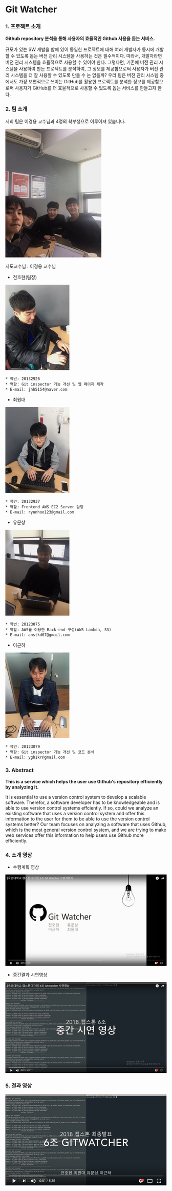# Git Watcher

### 1. 프로젝트 소개
**Github repository 분석을 통해 사용자의 효율적인 Github 사용을 돕는 서비스.**

규모가 있는 SW 개발을 함에 있어 동일한 프로젝트에 대해 여러 개발자가 동시에 개발할 수 있도록 돕는 버전 관리 시스템을 사용하는 것은 필수적이다. 따라서, 개발자라면 버전 관리 시스템을 효율적으로 사용할 수 있어야 한다. 그렇다면, 기존에 버전 관리 시스템을 사용하여 만든 프로젝트를 분석하여, 그 정보를 제공함으로써 사용자가 버전 관리 시스템을 더 잘 사용할 수 있도록 만들 수 는 없을까?
우리 팀은 버전 관리 시스템 중에서도 가장 보편적으로 쓰이는 GitHub를 활용한 프로젝트를 분석한 정보를 제공함으로써 사용자가 GitHub를 더 효율적으로 사용할 수 있도록 돕는 서비스를 만들고자 한다.

### 2. 팀 소개
 저희 팀은 이경용 교수님과 4명의 학부생으로 이루어져 있습니다.
 
 <img src="/image/team_pic.jpg" width="300px" height="auto">
 
 지도교수님 : 이경용 교수님
 - 전호현(팀장)
 <img src="/image/hohyun.jpg" width="200px" height="auto">
 
 ```
 * 학번: 20132926
 * 역할: Git inspector 기능 개선 및 웹 페이지 제작
 * E-mail: jhh5154@naver.com
 ```
 
 - 최원대
 <img src="/image/wondae.jpg" width="200px" height="auto">
 
  ```
 * 학번: 20132937
 * 역할: Frontend AWS EC2 Server 담당
 * E-mail: ryunhoo123@gmail.com
 ```
 
 - 유문상
 <img src="/image/moonsang.jpg" width="200px" height="auto">
 
 ```
 * 학번: 20123075
 * 역할: AWS를 이용한 Back-end 구성(AWS Lambda, S3)
 * E-mail: anstkd07@gmail.com
 ```
 
 - 이근하
 <img src="/image/geunha.jpg" width="200px" height="auto">

 ```
 * 학번: 20123079
 * 역할: Git inspector 기능 개선 및 코드 분석 
 * E-mail: ygh1kr@gmail.com
 ```

### 3. Abstract

**This is a service which helps the user use Github's repository efficiently by analyzing it.**

It is essential to use a version control system to develop a scalable software.
Therefor, a software developer has to be knowledgeable and is able to use version control systems
effciently. If so, could we analyze an existing software that uses a version control system and offer
this information to the user for them to be able to use the version control systems better?
Our team focuses on analyzing a software that uses Github, which is the most general version control
system, and we are trying to make web services offer this information to help users use Github more efficiently.

### 4. 소개 영상

 - 수행계획 영상
 
 [![image](image/수행계획Thumbnail.jpg)](https://youtu.be/QvpxCjbw0fk)
 
 - 중간결과 시연영상
 
 [![image](image/중간시연영상Thumbnail.png)](https://youtu.be/150V6K1kyL8)

### 5. 결과 영상

[![image](image/최종발표thumbnail.png)](https://youtu.be/QCD2_aA7SQw)
